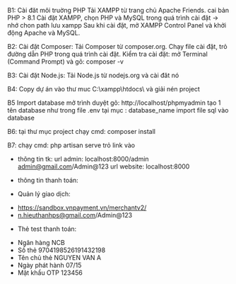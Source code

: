 B1: Cài đăt môi truờng PHP
Tải XAMPP từ trang chủ Apache Friends. cai bản PHP > 8.1
Cài đặt XAMPP, chọn PHP và MySQL trong quá trình cài đặt -> nhớ chon path lưu xampp
Sau khi cài đặt, mở XAMPP Control Panel và khởi động Apache và MySQL.

B2: Cài đặt Composer:
Tải Composer từ composer.org.
Chạy file cài đặt, trỏ đường dẫn PHP trong quá trình cài đặt.
Kiểm tra cài đặt: mở Terminal (Command Prompt) và gõ: composer -v


B3: Cài đặt Node.js:
Tải Node.js từ nodejs.org và cài đăt nó

B4:
Copy dự án vào  thư muc C:\xampp\htdocs\ và giải nén project

B5 Import database
mở trình duyệt gõ: http://localhost/phpmyadmin
tạo 1 tên database như trong file .env tại mục : database_name
import file sql vào database

B6:
tại thư mục project chạy cmd: composer install

B7:
chạy cmd: php artisan serve
trỏ link vào


* thông tin tk:
url admin: localhost:8000/admin
admin@gmail.com/Admin@123
url website: localhost:8000

* thông tin thanh toán: 
- Quản lý giao dịch:
+ https://sandbox.vnpayment.vn/merchantv2/
+ n.hieuthanhps@gmail.com/Admin@123

- Thẻ test thanh toán:
+ Ngân hàng	NCB
+ Số thẻ	9704198526191432198
+ Tên chủ thẻ	NGUYEN VAN A
+ Ngày phát hành	07/15
+ Mật khẩu OTP	123456

